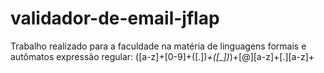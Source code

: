 # validador-de-email-jflap
Trabalho realizado para a faculdade na matéria de linguagens formais e autômatos
expressão regular: ([a-z]+[0-9]+([.])*+([_])*)+[@][a-z]+[.][a-z]+

